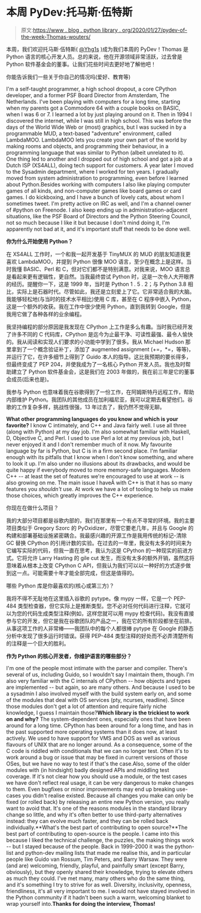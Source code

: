# 本周 PyDev:托马斯·伍特斯

> 原文:[https://www . blog . python library . org/2020/01/27/pydev-of-the-week-Thomas-wouters/](https://www.blog.pythonlibrary.org/2020/01/27/pydev-of-the-week-thomas-wouters/)

本周，我们欢迎托马斯·伍特斯( [@Yhg1s](https://twitter.com/yhg1s) )成为我们本周的 PyDev！Thomas 是 Python 语言的核心开发人员。总的来说，他在开源领域非常活跃，过去曾是 Python 软件基金会的董事。让我们花些时间去更好地了解他吧！

你能告诉我们一些关于你自己的情况吗(爱好、教育等)

I'm a self-taught programmer, a high school dropout, a core CPython developer, and a former PSF Board Director from Amsterdam, The Netherlands. I've been playing with computers for a long time, starting when my parents got a Commodore 64 with a couple books on BASIC, when I was 6 or 7\. I learned a lot by just playing around on it. Then in 1994 I discovered the internet, while I was still in high school. This was before the days of the World Wide Web or (most) graphics, but I was sucked in by a programmable MUD, a text-based "adventure" environment, called LambdaMOO. LambdaMOO lets you create your own part of the world by making rooms and objects, and programming their behaviour, in a programming language that was similar to Python (albeit unrelated to it). One thing led to another and I dropped out of high school and got a job at a Dutch ISP (XS4ALL), doing tech support for customers. A year later I moved to the Sysadmin department, where I worked for ten years. I gradually moved from system administration to programming, even before I learned about Python.Besides working with computers I also like playing computer games of all kinds, and non-computer games like board games or card games. I do kickboxing, and I have a bunch of lovely cats, about whom I sometimes tweet. I'm pretty active on IRC as well, and I'm a channel owner of #python on Freenode. I also keep ending up in administration-adjacent situations, like the PSF Board of Directors and the Python Steering Council, not so much because I like it but because I don't mind doing it, I'm apparently not bad at it, and it's important stuff that needs to be done well.

**你为什么开始使用 Python？**

在 XS4ALL 工作时，一个和我一起开发基于 TinyMUX 的 MUD 的朋友知道我更喜欢 LambdaMOO，并提到 Python 很像 MOO 语言，至少在概念上是这样。当时我懂 BASIC、Perl 和 C，但对它们都不是特别满意。对我来说，MOO 语言总是看起来更有逻辑性，更自然。当我最终尝试 Python 时，这是一次令人大开眼界的经历。提醒你一下，这是 1999 年，当时是 Python 1 . 5 . 2；与 Python 3.8 相比，实际上是石器时代。尽管如此，我还是立刻爱上了它。它非常适合我的大脑。我能够轻松地(与当时的技术水平相比)使用 C 库，甚至在 C 程序中嵌入 Python，这是一个额外的收获。我在工作中很少使用 Python，直到我转到 Google，但是我用它做了各种各样的业余编程。

我坚持编程的部分原因是我发现在 CPython 上工作是多么有趣。当时我已经开发了许多不同的 C 代码库，CPython 是迄今为止最干净、可读性最强、最令人愉快的。我从阅读和实现人们要求的小功能中学到了很多。我从 Michael Hudson 那里拿到了一个概念验证补丁，添加了 augmented assignment (+=，*=，等等)，并运行了它，在许多细节上得到了 Guido 本人的指导。这比我预期的要长得多，但最终变成了 PEP 204，并使我成为了一名核心 Python 开发人员。我也及时帮助建立了 Python 软件基金会，这是我们在 2003 年做的，我在前三年是它的董事会成员(后来也是)。

我参与 Python 也意味着我在谷歌得到了一份工作，在阿姆斯特丹远程工作，帮助内部维护 Python。我团队的其他成员在加利福尼亚，我可以定期去看望他们。谷歌的工作复杂多样，挑战性很强，13 年过去了，我仍然不觉得无聊。

**What other programming languages do you know and which is your favorite?** 
I know C intimately, and C++ and Java fairly well. I use all three (along with Python) at my day job. I'm also somewhat familiar with Haskell, D, Objective C, and Perl. I used to use Perl a lot at my previous job, but I never enjoyed it and I don't remember much of it now. My favourite language by far is Python, but C is in a firm second place. I'm familiar enough with its pitfalls that I know when I don't know something, and where to look it up. I'm also under no illusions about its drawbacks, and would be quite happy if everybody moved to more memory-safe languages. Modern C++ -- at least the set of features we're encouraged to use at work -- is also growing on me. The main issue I haveÂ with C++ is that it has so many features you *shouldn't* use. At work we have a lot of tooling to help us make those choices, which greatly improves the C++ experience.

你现在在做什么项目？

我的大部分项目都是谷歌内部的，我们在那里有一个有点不寻常的环境。我的主要项目类似于 Gregory Szorc 的 PyOxidizer，尽管它要老几年，并且与 Google 的构建和部署基础设施紧密耦合。我最感兴趣的开源工作是我用传统的标记-清除 GC 替换 CPython 的引用计数的实验。在过去的一年里，我没有太多的时间来为它编写实际的代码，但我一直在思考，我认为这是 CPython 的一种现实的前进方式。它将允许 Larry Hasting 的 gile cut 发生，而没有太多的额外开销，虽然这将意味着从根本上改变 CPython C API，但我认为我们可以以一种好的方式逐步做到这一点。可能需要十年才能全部完成，但这是值得的。

哪些 Python 库是你最喜欢的(核心或第三方)？

我将不得不无耻地在这里插入谷歌的 pytype。像 mypy 一样，它是一个 PEP-484 类型检查器，但它实际上是推断类型。您不必对任何代码进行注释，它就可以为您的代码生成类型注释(例如，这样您就可以用 mypy 检查代码)。我没有直接参与它的开发，但它是我在谷歌团队的产品之一，我在它的所有阶段都坐在前排。从事这项工作的人非常棒——我团队中的每个人都很棒 pytype 在 Google 的静态分析中发现了很多运行时错误。获得 PEP-484 类型注释的好处而不必弄清楚所有的注释是一个巨大的胜利。

**作为 Python 的核心开发者，你维护语言的哪些部分？** 

I'm one of the people most intimate with the parser and compiler. There's several of us, including Guido, so I wouldn't say I maintain them, though. I'm also very familiar with the C internals of CPython -- how objects and types are implemented -- but again, so are many others. And because I used to be a sysadmin I also involved myself with the build system early on, and some of the modules that deal with OS services (pty, ncurses, readline). Since those modules don't get a lot of attention and require fairly niche knowledge, I guess I maintain those?**Which library is the trickiest to work on and why?** The system-dependent ones, especially ones that have been around for a long time. CPython has been around for a long time, and has in the past supported more operating systems than it does now, at least actively. We used to have support for VMS and DOS as well as various flavours of UNIX that are no longer around. As a consequence, some of the C code is riddled with conditionals that we can no longer test. Often it's to work around a bug or issue that may be fixed in current versions of those OSes, but we have no way to test if that's the case.Also, some of the older modules with (in hindsight) badly designed APIs and middling test coverage. If it's not clear how you should use a module, or the test cases we have don't reflect real usage, it can be very dangerous to make changes to them. Even bugfixes or minor improvements may end up breaking use-cases you didn't realise existed. Because all changes you make can only be fixed (or rolled back) by releasing an entire new Python version, you really want to avoid that. It's one of the reasons modules in the standard library change so little, and why it's often better to use third-party alternatives instead: they can evolve much faster, and they can be rolled back individually.**What's the best part of contributing to open source?**The best part of contributing to open-source is the people. I came into this because I liked the technical challenge, the puzzles, the making things work -- but I stayed because of the people. Back in 1999-2000 it was the python-list and python-dev mailing lists that made me realise this, and in particular people like Guido van Rossum, Tim Peters, and Barry Warsaw. They were (and are) welcoming, friendly, playful, and painfully smart (except Barry, obviously), but they openly shared their knowledge, trying to elevate others as much they could. I've met many, many others who do the same thing, and it's something I try to strive for as well. Diversity, inclusivity, openness, friendliness, it's all very important to me. I would not have stayed involved in the Python community if it hadn't been such a warm, welcoming blanket to wrap yourself into.**Thanks for doing the interview, Thomas!**